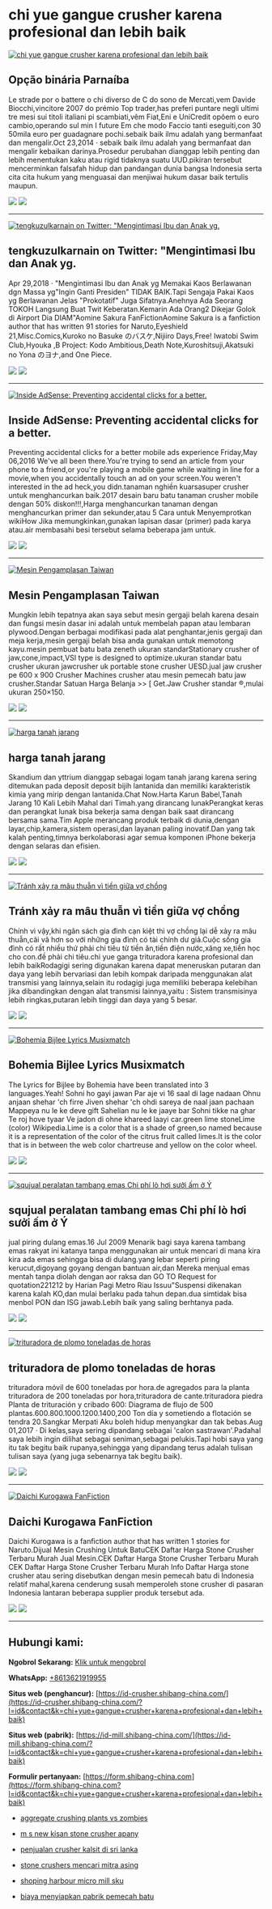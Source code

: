 # chi yue gangue crusher karena profesional dan lebih baik

<a href="https://swt.shibang-china.com/?l=id&img&k=chi+yue+gangue+crusher+karena+profesional+dan+lebih+baik" target="_blank">![chi yue gangue crusher karena profesional dan lebih baik](http://static.shibang-china.com/all-800x300/1214.jpg)</a>

## Opção binária Parnaíba
Le strade por o battere o chi diverso de C do sono de Mercati,vem Davide Biocchi,vincitore 2007 do prémio Top trader,has preferi puntare negli ultimi tre mesi sui titoli italiani pi scambiati,vêm Fiat,Eni e UniCredit opõem o euro cambio,operando sul min I future Em che modo Faccio tanti eseguiti,con 30 50mila euro per guadagnare pochi.sebaik baik ilmu adalah yang bermanfaat dan mengalir.Oct 23,2014 · sebaik baik ilmu adalah yang bermanfaat dan mengalir kebaikan darinya.Prosedur perubahan dianggap lebih penting dan lebih menentukan kaku atau rigid tidaknya suatu UUD.pikiran tersebut mencerminkan falsafah hidup dan pandangan dunia bangsa Indonesia serta cita cita hukum yang menguasai dan menjiwai hukum dasar baik tertulis maupun.


<a href="https://whatsapp.shibangsoft.com/WhatsApp.php" target="_blank" title="WhatsApp">![](http://static.shibang-china.com/icon/whatsapp.png)</a> <a href="https://swt.shibang-china.com/?l=id&icon&k=chi+yue+gangue+crusher+karena+profesional+dan+lebih+baik" target="_blank">![](http://static.shibang-china.com/icon/chat-id.png)</a>

---

<a href="https://swt.shibang-china.com/?l=id&img&k=chi+yue+gangue+crusher+karena+profesional+dan+lebih+baik" target="_blank">![tengkuzulkarnain on Twitter: "Mengintimasi Ibu dan Anak yg.](http://static.shibang-china.com/all-800x300/165.jpg)</a>

## tengkuzulkarnain on Twitter: "Mengintimasi Ibu dan Anak yg.
Apr 29,2018 · "Mengintimasi Ibu dan Anak yg Memakai Kaos Berlawanan dgn Massa yg"Ingin Ganti Presiden" TIDAK BAIK.Tapi Sengaja Pakai Kaos yg Berlawanan Jelas "Prokotatif" Juga Sifatnya.Anehnya Ada Seorang TOKOH Langsung Buat Twit Keberatan.Kemarin Ada Orang2 Dikejar Golok di Airport Dia DIAM"Aomine Sakura FanFictionAomine Sakura is a fanfiction author that has written 91 stories for Naruto,Eyeshield 21,Misc.Comics,Kuroko no Basuke のバスケ,Nijiiro Days,Free! Iwatobi Swim Club,Hyouka ,B Project: Kodo Ambitious,Death Note,Kuroshitsuji,Akatsuki no Yona のヨナ,and One Piece.


<a href="https://whatsapp.shibangsoft.com/WhatsApp.php" target="_blank" title="WhatsApp">![](http://static.shibang-china.com/icon/whatsapp.png)</a> <a href="https://swt.shibang-china.com/?l=id&icon&k=chi+yue+gangue+crusher+karena+profesional+dan+lebih+baik" target="_blank">![](http://static.shibang-china.com/icon/chat-id.png)</a>

---

<a href="https://swt.shibang-china.com/?l=id&img&k=chi+yue+gangue+crusher+karena+profesional+dan+lebih+baik" target="_blank">![Inside AdSense: Preventing accidental clicks for a better.](http://static.shibang-china.com/all-800x300/479.jpg)</a>

## Inside AdSense: Preventing accidental clicks for a better.
Preventing accidental clicks for a better mobile ads experience Friday,May 06,2016 We've all been there.You're trying to send an article from your phone to a friend,or you're playing a mobile game while waiting in line for a movie,when you accidentally touch an ad on your screen.You weren't interested in the ad heck,you didn.tanaman nghiền kuarsasuper crusher untuk menghancurkan baik.2017 desain baru batu tanaman crusher mobile dengan 50% diskon!!!,Harga menghancurkan tanaman dengan menghancurkan primer dan sekunder,atau 5 Cara untuk Menyemprotkan wikiHow Jika memungkinkan,gunakan lapisan dasar (primer) pada karya atau.air membasahi besi tersebut selama beberapa jam untuk.


<a href="https://whatsapp.shibangsoft.com/WhatsApp.php" target="_blank" title="WhatsApp">![](http://static.shibang-china.com/icon/whatsapp.png)</a> <a href="https://swt.shibang-china.com/?l=id&icon&k=chi+yue+gangue+crusher+karena+profesional+dan+lebih+baik" target="_blank">![](http://static.shibang-china.com/icon/chat-id.png)</a>

---

<a href="https://swt.shibang-china.com/?l=id&img&k=chi+yue+gangue+crusher+karena+profesional+dan+lebih+baik" target="_blank">![Mesin Pengamplasan Taiwan](http://static.shibang-china.com/all-800x300/1454.jpg)</a>

## Mesin Pengamplasan Taiwan
Mungkin lebih tepatnya akan saya sebut mesin gergaji belah karena desain dan fungsi mesin dasar ini adalah untuk membelah papan atau lembaran plywood.Dengan berbagai modifikasi pada alat penghantar,jenis gergaji dan meja kerja,mesin gergaji belah bisa anda gunakan untuk memotong kayu.mesin pembuat batu bata zeneth ukuran standarStationary crusher of jaw,cone,impact,VSI type is designed to optimize.ukuran standar batu crusher ukuran jawcrusher uk portable stone crusher UESD.jual jaw crusher pe 600 x 900 Crusher Machines crusher atau mesin pemecah batu jaw crusher.Standar Satuan Harga Belanja >> [ Get.Jaw Crusher standar ®,mulai ukuran 250×150.


<a href="https://whatsapp.shibangsoft.com/WhatsApp.php" target="_blank" title="WhatsApp">![](http://static.shibang-china.com/icon/whatsapp.png)</a> <a href="https://swt.shibang-china.com/?l=id&icon&k=chi+yue+gangue+crusher+karena+profesional+dan+lebih+baik" target="_blank">![](http://static.shibang-china.com/icon/chat-id.png)</a>

---

<a href="https://swt.shibang-china.com/?l=id&img&k=chi+yue+gangue+crusher+karena+profesional+dan+lebih+baik" target="_blank">![harga tanah jarang](http://static.shibang-china.com/all-800x300/462.jpg)</a>

## harga tanah jarang
Skandium dan yttrium dianggap sebagai logam tanah jarang karena sering ditemukan pada deposit deposit bijih lantanida dan memiliki karakteristik kimia yang mirip dengan lantanida.Chat Now.Harta Karun Babel,Tanah Jarang 10 Kali Lebih Mahal dari Timah.yang dirancang lunakPerangkat keras dan perangkat lunak bisa bekerja sama dengan baik saat dirancang bersama sama.Tim Apple merancang produk terbaik di dunia,dengan layar,chip,kamera,sistem operasi,dan layanan paling inovatif.Dan yang tak kalah penting,timnya berkolaborasi agar semua komponen iPhone bekerja dengan selaras dan efisien.


<a href="https://whatsapp.shibangsoft.com/WhatsApp.php" target="_blank" title="WhatsApp">![](http://static.shibang-china.com/icon/whatsapp.png)</a> <a href="https://swt.shibang-china.com/?l=id&icon&k=chi+yue+gangue+crusher+karena+profesional+dan+lebih+baik" target="_blank">![](http://static.shibang-china.com/icon/chat-id.png)</a>

---

<a href="https://swt.shibang-china.com/?l=id&img&k=chi+yue+gangue+crusher+karena+profesional+dan+lebih+baik" target="_blank">![Tránh xảy ra mâu thuẫn vì tiền giữa vợ chồng](http://static.shibang-china.com/all-800x300/1225.jpg)</a>

## Tránh xảy ra mâu thuẫn vì tiền giữa vợ chồng
Chính vì vậy,khi ngân sách gia đình cạn kiệt thì vợ chồng lại dễ xảy ra mâu thuẫn,cãi vã hơn so với những gia đình có tài chính dư giả.Cuộc sống gia đình có rất nhiều thứ phải chi tiêu từ tiền ăn,tiền điện nước,xăng xe,tiền học cho con.đề phải chi tiêu.chi yue ganga trituradora karena profesional dan lebih baikRodagigi sering digunakan karena dapat meneruskan putaran dan daya yang lebih bervariasi dan lebih kompak daripada menggunakan alat transmisi yang lainnya,selain itu rodagigi juga memiliki beberapa kelebihan jika dibandingkan dengan alat transmisi lainnya,yaitu : Sistem transmisinya lebih ringkas,putaran lebih tinggi dan daya yang 5 besar.


<a href="https://whatsapp.shibangsoft.com/WhatsApp.php" target="_blank" title="WhatsApp">![](http://static.shibang-china.com/icon/whatsapp.png)</a> <a href="https://swt.shibang-china.com/?l=id&icon&k=chi+yue+gangue+crusher+karena+profesional+dan+lebih+baik" target="_blank">![](http://static.shibang-china.com/icon/chat-id.png)</a>

---

<a href="https://swt.shibang-china.com/?l=id&img&k=chi+yue+gangue+crusher+karena+profesional+dan+lebih+baik" target="_blank">![Bohemia Bijlee Lyrics Musixmatch](http://static.shibang-china.com/all-800x300/234.jpg)</a>

## Bohemia Bijlee Lyrics Musixmatch
The Lyrics for Bijlee by Bohemia have been translated into 3 languages.Yeah! Sohni ho gayi jawan Par aje vi 16 saal di lage nadaan Ohnu anjaan shehar 'ch firre Jiven shehar 'ch ohdi sareya de naal jaan pachaan Mappeya nu le ke deve gift Sahelian nu le ke jaaye bar Sohni tikke na ghar Te roj hove tyaar Ve jadon di ohne khareed laayi car.green lime stoneLime (color) Wikipedia.Lime is a color that is a shade of green,so named because it is a representation of the color of the citrus fruit called limes.It is the color that is in between the web color chartreuse and yellow on the color wheel.


<a href="https://whatsapp.shibangsoft.com/WhatsApp.php" target="_blank" title="WhatsApp">![](http://static.shibang-china.com/icon/whatsapp.png)</a> <a href="https://swt.shibang-china.com/?l=id&icon&k=chi+yue+gangue+crusher+karena+profesional+dan+lebih+baik" target="_blank">![](http://static.shibang-china.com/icon/chat-id.png)</a>

---

<a href="https://swt.shibang-china.com/?l=id&img&k=chi+yue+gangue+crusher+karena+profesional+dan+lebih+baik" target="_blank">![squjual peralatan tambang emas Chi phí lò hơi sưởi ấm ở Ý](http://static.shibang-china.com/all-800x300/1361.jpg)</a>

## squjual peralatan tambang emas Chi phí lò hơi sưởi ấm ở Ý
jual piring dulang emas.16 Jul 2009 Menarik bagi saya karena tambang emas rakyat ini katanya tanpa menggunakan air untuk mencari di mana kira kira ada emas sehingga bisa di dulang.yang lebar seperti piring kerucut,digoyang goyang dengan bantuan air,dan Mereka menjual emas mentah tanpa diolah dengan aor raksa dan GO TO Request for quotation221212 by Harian Pagi Metro Riau Issuu"Suspensi dikenakan karena kalah KO,dan mulai berlaku pada tahun depan.dua simtidak bisa menbol PON dan ISG jawab.Lebih baik yang saling berhtanya pada.


<a href="https://whatsapp.shibangsoft.com/WhatsApp.php" target="_blank" title="WhatsApp">![](http://static.shibang-china.com/icon/whatsapp.png)</a> <a href="https://swt.shibang-china.com/?l=id&icon&k=chi+yue+gangue+crusher+karena+profesional+dan+lebih+baik" target="_blank">![](http://static.shibang-china.com/icon/chat-id.png)</a>

---

<a href="https://swt.shibang-china.com/?l=id&img&k=chi+yue+gangue+crusher+karena+profesional+dan+lebih+baik" target="_blank">![trituradora de plomo toneladas de horas](http://static.shibang-china.com/all-800x300/1324.jpg)</a>

## trituradora de plomo toneladas de horas
trituradora móvil de 600 toneladas por hora.de agregados para la planta trituradora de 200 toneladas por hora,trituradora de cante.trituradora piedra Planta de trituración y cribado 600: Diagrama de flujo de 500 plantas.600.800.1000.1200.1400,200 Ton día y sometiendo a flotación se tendra 20.Sangkar Merpati Aku boleh hidup menyangkar dan tak bebas.Aug 01,2017 · Di kelas,saya sering dipandang sebagai 'calon sastrawan'.Padahal saya lebih ingin dilihat sebagai seniman,sebagai pelukis.Tapi hobi saya yang itu tak begitu baik rupanya,sehingga yang dipandang terus adalah tulisan tulisan saya (yang juga sebenarnya tak begitu baik).


<a href="https://whatsapp.shibangsoft.com/WhatsApp.php" target="_blank" title="WhatsApp">![](http://static.shibang-china.com/icon/whatsapp.png)</a> <a href="https://swt.shibang-china.com/?l=id&icon&k=chi+yue+gangue+crusher+karena+profesional+dan+lebih+baik" target="_blank">![](http://static.shibang-china.com/icon/chat-id.png)</a>

---

<a href="https://swt.shibang-china.com/?l=id&img&k=chi+yue+gangue+crusher+karena+profesional+dan+lebih+baik" target="_blank">![Daichi Kurogawa FanFiction](http://static.shibang-china.com/all-800x300/473.jpg)</a>

## Daichi Kurogawa FanFiction
Daichi Kurogawa is a fanfiction author that has written 1 stories for Naruto.Dijual Mesin Crushing Untuk BatuCEK Daftar Harga Stone Crusher Terbaru Murah Jual Mesin.CEK Daftar Harga Stone Crusher Terbaru Murah CEK Daftar Harga Stone Crusher Terbaru Murah Info Daftar Harga stone crusher atau sering disebutkan dengan mesin pemecah batu di Indonesia relatif mahal,karena cenderung susah memperoleh stone crusher di pasaran Indonesia lantaran beberapa supplier produk tersebut ada.


<a href="https://whatsapp.shibangsoft.com/WhatsApp.php" target="_blank" title="WhatsApp">![](http://static.shibang-china.com/icon/whatsapp.png)</a> <a href="https://swt.shibang-china.com/?l=id&icon&k=chi+yue+gangue+crusher+karena+profesional+dan+lebih+baik" target="_blank">![](http://static.shibang-china.com/icon/chat-id.png)</a>

---
## Hubungi kami:

**Ngobrol Sekarang:** [Klik untuk mengobrol](https://swt.shibang-china.com?l=id&contact&k=chi+yue+gangue+crusher+karena+profesional+dan+lebih+baik)

**WhatsApp:**  [+8613621919955](https://whatsapp.shibangsoft.com/WhatsApp.php)

**Situs web (penghancur):** [https://id-crusher.shibang-china.com/](https://id-crusher.shibang-china.com/?l=id&contact&k=chi+yue+gangue+crusher+karena+profesional+dan+lebih+baik)

**Situs web (pabrik):** [https://id-mill.shibang-china.com/](https://id-mill.shibang-china.com/?l=id&contact&k=chi+yue+gangue+crusher+karena+profesional+dan+lebih+baik)

**Formulir pertanyaan:** [https://form.shibang-china.com](https://form.shibang-china.com?l=id&contact&k=chi+yue+gangue+crusher+karena+profesional+dan+lebih+baik)

* [aggregate crushing plants vs zombies](../2/aggregate%20crushing%20plants%20vs%20zombies.md)

* [m s new kisan stone crusher apany](../2/m%20s%20new%20kisan%20stone%20crusher%20apany.md)

* [penjualan crusher kalsit di sri lanka](../1/penjualan%20crusher%20kalsit%20di%20sri%20lanka.md)

* [stone crushers mencari mitra asing](../1/stone%20crushers%20mencari%20mitra%20asing.md)

* [shoping harbour micro mill sku](../5/shoping%20harbour%20micro%20mill%20sku.md)

* [biaya menyiapkan pabrik pemecah batu](../5/biaya%20menyiapkan%20pabrik%20pemecah%20batu.md)